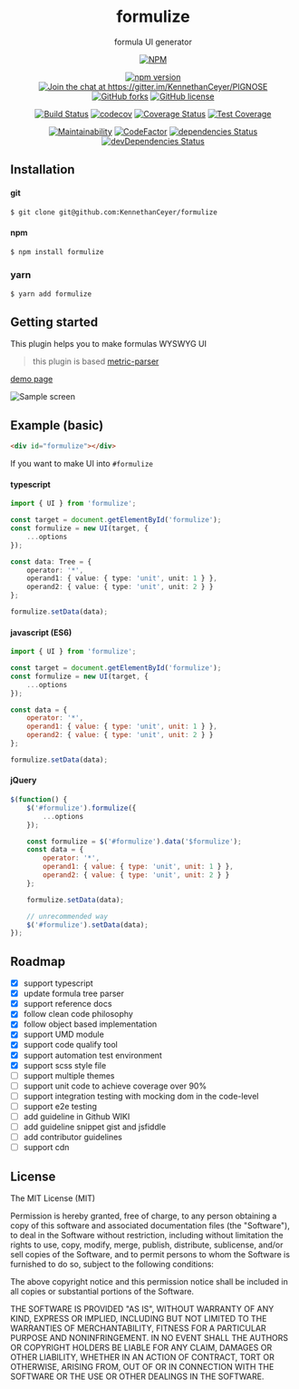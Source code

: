 <h1 align="center">formulize</h1>

<p align="center">formula UI generator</p>

<p align="center"><a href="https://nodei.co/npm/formulize/"><img src="https://nodei.co/npm/formulize.png" alt="NPM"></a></p>

<p align="center">
    <a href="https://badge.fury.io/js/formulize"><img src="https://badge.fury.io/js/formulize.svg" alt="npm version"></a>
    <a href="https://gitter.im/KennethanCeyer/PIGNOSE?utm_source=badge&amp;utm_medium=badge&amp;utm_campaign=pr-badge&amp;utm_content=badge"><img src="https://badges.gitter.im/Join%20Chat.svg" alt="Join the chat at https://gitter.im/KennethanCeyer/PIGNOSE"></a>
    <a href="https://github.com/KennethanCeyer/formulize/network"><img src="https://img.shields.io/github/forks/KennethanCeyer/formulize.svg" alt="GitHub forks"></a>
    <a href="https://github.com/KennethanCeyer/formulize/blob/master/LICENSE"><img src="https://img.shields.io/github/license/KennethanCeyer/formulize.svg" alt="GitHub license"></a>
</p>

<p align="center">
    <a href="https://travis-ci.org/KennethanCeyer/formulize"><img src="https://travis-ci.org/KennethanCeyer/formulize.svg?branch=master" alt="Build Status"></a>
    <a href="https://codecov.io/gh/KennethanCeyer/formulize"><img src="https://codecov.io/gh/KennethanCeyer/formulize/branch/master/graph/badge.svg" alt="codecov"></a>
    <a href="https://coveralls.io/github/KennethanCeyer/formulize?branch=master"><img src="https://coveralls.io/repos/github/KennethanCeyer/formulize/badge.svg?branch=master" alt="Coverage Status"></a>
    <a href="https://codeclimate.com/github/KennethanCeyer/formulize/test_coverage"><img src="https://api.codeclimate.com/v1/badges/e8bbc8a49edebf28cb2a/test_coverage" alt="Test Coverage"></a>
</p>

<p align="center">
    <a href="https://codeclimate.com/github/KennethanCeyer/formulize/maintainability"><img src="https://api.codeclimate.com/v1/badges/e8bbc8a49edebf28cb2a/maintainability" alt="Maintainability"></a>
    <a href="https://www.codefactor.io/repository/github/kennethanceyer/formulize"><img src="https://www.codefactor.io/repository/github/kennethanceyer/formulize/badge" alt="CodeFactor"></a>
    <a href="https://david-dm.org/KennethanCeyer/formulize"><img src="https://david-dm.org/KennethanCeyer/formulize/status.svg" alt="dependencies Status"></a>
    <a href="https://david-dm.org/KennethanCeyer/formulize?type=dev"><img src="https://david-dm.org/KennethanCeyer/formulize/dev-status.svg" alt="devDependencies Status"></a>
</p>

## Installation

#### git

```bash
$ git clone git@github.com:KennethanCeyer/formulize
```

#### npm

```bash
$ npm install formulize
```

### yarn

```bash
$ yarn add formulize
```

## Getting started

This plugin helps you to make formulas WYSWYG UI

> this plugin is based [metric-parser](https://github.com/KennethanCeyer/metric-parser)

[demo page](http://www.pigno.se/barn/PIGNOSE-Formula)

![Sample screen](http://www.pigno.se/barn/PIGNOSE-Formula/demo/img/screenshot_main.png)

## Example (basic)


```html
<div id="formulize"></div>
```

If you want to make UI into `#formulize`

#### typescript

```typescript
import { UI } from 'formulize';

const target = document.getElementById('formulize');
const formulize = new UI(target, {
    ...options
});

const data: Tree = {
    operator: '*',
    operand1: { value: { type: 'unit', unit: 1 } },
    operand2: { value: { type: 'unit', unit: 2 } }
};

formulize.setData(data);
```  

#### javascript (ES6)

```javascript
import { UI } from 'formulize';

const target = document.getElementById('formulize');
const formulize = new UI(target, {
    ...options
});

const data = {
    operator: '*',
    operand1: { value: { type: 'unit', unit: 1 } },
    operand2: { value: { type: 'unit', unit: 2 } }
};

formulize.setData(data);
```

#### jQuery

```javascript
$(function() {
    $('#formulize').formulize({
        ...options
    });

    const formulize = $('#formulize').data('$formulize');
    const data = {
        operator: '*',
        operand1: { value: { type: 'unit', unit: 1 } },
        operand2: { value: { type: 'unit', unit: 2 } }
    };

    formulize.setData(data);

    // unrecommended way
    $('#formulize').setData(data);
});
```

## Roadmap

- [x] support typescript
- [x] update formula tree parser
- [x] support reference docs
- [x] follow clean code philosophy
- [x] follow object based implementation
- [x] support UMD module
- [x] support code qualify tool
- [x] support automation test environment
- [x] support scss style file
- [ ] support multiple themes
- [ ] support unit code to achieve coverage over 90%
- [ ] support integration testing with mocking dom in the code-level 
- [ ] support e2e testing
- [ ] add guideline in Github WIKI
- [ ] add guideline snippet gist and jsfiddle
- [ ] add contributor guidelines
- [ ] support cdn

## License

The MIT License (MIT)

Permission is hereby granted, free of charge, to any person obtaining a copy of this software and associated documentation files (the "Software"), to deal in the Software without restriction, including without limitation the rights to use, copy, modify, merge, publish, distribute, sublicense, and/or sell copies of the Software, and to permit persons to whom the Software is furnished to do so, subject to the following conditions:

The above copyright notice and this permission notice shall be included in all copies or substantial portions of the Software.

THE SOFTWARE IS PROVIDED "AS IS", WITHOUT WARRANTY OF ANY KIND, EXPRESS OR IMPLIED, INCLUDING BUT NOT LIMITED TO THE WARRANTIES OF MERCHANTABILITY, FITNESS FOR A PARTICULAR PURPOSE AND NONINFRINGEMENT. IN NO EVENT SHALL THE AUTHORS OR COPYRIGHT HOLDERS BE LIABLE FOR ANY CLAIM, DAMAGES OR OTHER LIABILITY, WHETHER IN AN ACTION OF CONTRACT, TORT OR OTHERWISE, ARISING FROM, OUT OF OR IN CONNECTION WITH THE SOFTWARE OR THE USE OR OTHER DEALINGS IN THE SOFTWARE.
